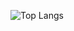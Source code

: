 ![Top Langs](https://github-readme-stats.vercel.app/api/top-langs/?username=jake-t-dev&theme=github_dark_dimmed&hide=XSLT,Astro&layout=donut-vertical&langs_count=10)
